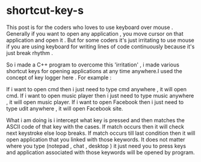 # shortcut-key-s
This post is for the coders who loves to use keyboard over mouse . Generally if you want to open any application , you move cursor on that application and open it . But for some coders it's just irritating to use mouse if you are using keyboard for writing lines of code continuously because it's just break rhythm .

So i made a C++ program to overcome this 'irritation' , i made various shortcut keys for opening applications at any time anywhere.I used the concept of key logger here .
For example :

If i want to open cmd then i just need to type cmd anywhere , it will open cmd.
If i want to open music player then i just need to type music anywhere , it will open music player.
If i want to open Facebook then i just need to type udit anywhere , it will open Facebook site.

What i am doing is i intercept what key is pressed and then matches the ASCII code of that key with the cases. If match occurs then it will check next keystroke else loop breaks. If match occurs till last condition then it will open application that you linked with those keywords.
It does not matter where you type (notepad , chat , desktop ) it just need you to press keys and application associated with those keywords will be opened by program.
